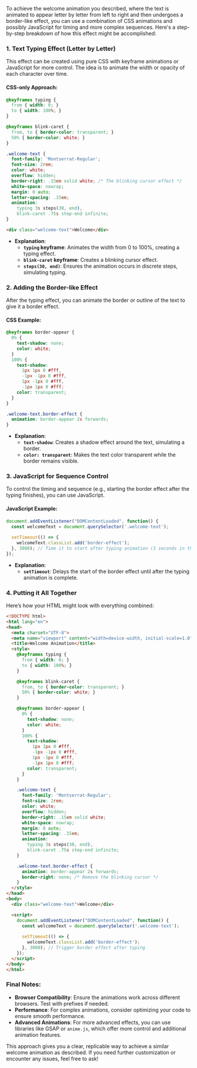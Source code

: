 To achieve the welcome animation you described, where the text is animated to appear letter by letter from left to right and then undergoes a border-like effect, you can use a combination of CSS animations and possibly JavaScript for timing and more complex sequences. Here's a step-by-step breakdown of how this effect might be accomplished:

### 1. **Text Typing Effect (Letter by Letter)**
This effect can be created using pure CSS with keyframe animations or JavaScript for more control. The idea is to animate the width or opacity of each character over time.

#### CSS-only Approach:
```css
@keyframes typing {
  from { width: 0; }
  to { width: 100%; }
}

@keyframes blink-caret {
  from, to { border-color: transparent; }
  50% { border-color: white; }
}

.welcome-text {
  font-family: 'Montserrat-Regular';
  font-size: 2rem;
  color: white;
  overflow: hidden;
  border-right: .15em solid white; /* The blinking cursor effect */
  white-space: nowrap;
  margin: 0 auto;
  letter-spacing: .15em;
  animation:
    typing 3s steps(30, end),
    blink-caret .75s step-end infinite;
}
```

```html
<div class="welcome-text">Welcome</div>
```

- **Explanation**:
  - **`typing` keyframe**: Animates the width from 0 to 100%, creating a typing effect.
  - **`blink-caret` keyframe**: Creates a blinking cursor effect.
  - **`steps(30, end)`**: Ensures the animation occurs in discrete steps, simulating typing.

### 2. **Adding the Border-like Effect**
After the typing effect, you can animate the border or outline of the text to give it a border effect.

#### CSS Example:
```css
@keyframes border-appear {
  0% {
    text-shadow: none;
    color: white;
  }
  100% {
    text-shadow:
      1px 1px 0 #fff,
      -1px -1px 0 #fff,
      1px -1px 0 #fff,
      -1px 1px 0 #fff;
    color: transparent;
  }
}

.welcome-text.border-effect {
  animation: border-appear 2s forwards;
}
```

- **Explanation**:
  - **`text-shadow`**: Creates a shadow effect around the text, simulating a border.
  - **`color: transparent`**: Makes the text color transparent while the border remains visible.

### 3. **JavaScript for Sequence Control**
To control the timing and sequence (e.g., starting the border effect after the typing finishes), you can use JavaScript.

#### JavaScript Example:
```javascript
document.addEventListener("DOMContentLoaded", function() {
  const welcomeText = document.querySelector('.welcome-text');
  
  setTimeout(() => {
    welcomeText.classList.add('border-effect');
  }, 3000); // Time it to start after typing animation (3 seconds in this case)
});
```

- **Explanation**:
  - **`setTimeout`**: Delays the start of the border effect until after the typing animation is complete.

### 4. **Putting it All Together**
Here’s how your HTML might look with everything combined:

```html
<!DOCTYPE html>
<html lang="en">
<head>
  <meta charset="UTF-8">
  <meta name="viewport" content="width=device-width, initial-scale=1.0">
  <title>Welcome Animation</title>
  <style>
    @keyframes typing {
      from { width: 0; }
      to { width: 100%; }
    }

    @keyframes blink-caret {
      from, to { border-color: transparent; }
      50% { border-color: white; }
    }

    @keyframes border-appear {
      0% {
        text-shadow: none;
        color: white;
      }
      100% {
        text-shadow:
          1px 1px 0 #fff,
          -1px -1px 0 #fff,
          1px -1px 0 #fff,
          -1px 1px 0 #fff;
        color: transparent;
      }
    }

    .welcome-text {
      font-family: 'Montserrat-Regular';
      font-size: 2rem;
      color: white;
      overflow: hidden;
      border-right: .15em solid white;
      white-space: nowrap;
      margin: 0 auto;
      letter-spacing: .15em;
      animation:
        typing 3s steps(30, end),
        blink-caret .75s step-end infinite;
    }

    .welcome-text.border-effect {
      animation: border-appear 2s forwards;
      border-right: none; /* Remove the blinking cursor */
    }
  </style>
</head>
<body>
  <div class="welcome-text">Welcome</div>

  <script>
    document.addEventListener("DOMContentLoaded", function() {
      const welcomeText = document.querySelector('.welcome-text');
      
      setTimeout(() => {
        welcomeText.classList.add('border-effect');
      }, 3000); // Trigger border effect after typing
    });
  </script>
</body>
</html>
```

### Final Notes:
- **Browser Compatibility**: Ensure the animations work across different browsers. Test with prefixes if needed.
- **Performance**: For complex animations, consider optimizing your code to ensure smooth performance.
- **Advanced Animations**: For more advanced effects, you can use libraries like GSAP or `anime.js`, which offer more control and additional animation features.

This approach gives you a clear, replicable way to achieve a similar welcome animation as described. If you need further customization or encounter any issues, feel free to ask!